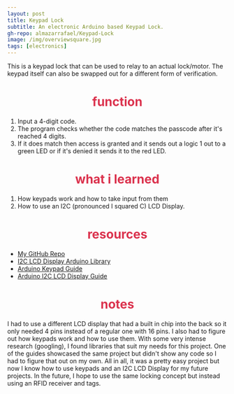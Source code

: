 ```yaml
---
layout: post
title: Keypad Lock
subtitle: An electronic Arduino based Keypad Lock.
gh-repo: almazarrafael/Keypad-Lock
image: /img/overviewsquare.jpg
tags: [electronics]
---
```

This is a keypad lock that can be used to relay to an actual lock/motor. The keypad itself can also be swapped out for a different form of verification.

<h1> <center> <font color="#DB324D"> function  </font> </center> </h1>

1. Input a 4-digit code.
2. The program checks whether the code matches the passcode after it's reached 4 digits.
3. If it does match then access is granted and it sends out a logic 1 out to a green LED or if it's denied it sends it to the red LED.

<h1> <center> <font color="#DB324D"> what i learned </font> </center> </h1>

1. How keypads work and how to take input from them
2. How to use an I2C (pronounced I squared C) LCD Display.

<h1> <center> <font color="#DB324D"> resources </font> </center> </h1>

- [My GitHub Repo](https://github.com/almazarrafael/Keypad-Lock)
- [I2C LCD Display Arduino Library](https://github.com/fdebrabander/Arduino-LiquidCrystal-I2C-library)
- [Arduino Keypad Guide](https://playground.arduino.cc/Code/Keypad/)
- [Arduino I2C LCD Display Guide](http://www.techydiy.org/how-to-connect-an-i2c-lcd-display-to-an-arduino-uno/)

<h1> <center> <font color="#DB324D"> notes </font> </center> </h1>

I had to use a different LCD display that had a built in chip into the back so it only needed 4 pins instead of a regular one with 16 pins. I also had to figure out how keypads work and how to use them. With some very intense research (googling), I found libraries that suit my needs for this project. One of the guides showcased the same project but didn't show any code so I had to figure that out on my own. All in all, it was a pretty easy project but now I know how to use keypads and an I2C LCD Display for my future projects. In the future, I hope to use the same locking concept but instead using an RFID receiver and tags.
